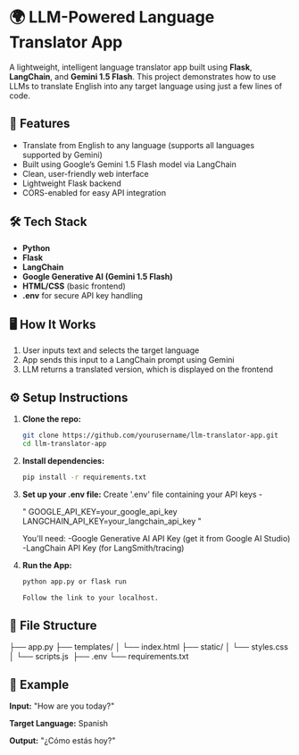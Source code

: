 # 🌍 LLM-Powered Language Translator App

A lightweight, intelligent language translator app built using **Flask**, **LangChain**, and **Gemini 1.5 Flash**. This project demonstrates how to use LLMs to translate English into any target language using just a few lines of code.

## 🚀 Features

- Translate from English to any language (supports all languages supported by Gemini)
- Built using Google’s Gemini 1.5 Flash model via LangChain
- Clean, user-friendly web interface
- Lightweight Flask backend
- CORS-enabled for easy API integration

## 🛠️ Tech Stack

- **Python**
- **Flask**
- **LangChain**
- **Google Generative AI (Gemini 1.5 Flash)**
- **HTML/CSS** (basic frontend)
- **.env** for secure API key handling

## 🖥️ How It Works

1. User inputs text and selects the target language
2. App sends this input to a LangChain prompt using Gemini
3. LLM returns a translated version, which is displayed on the frontend

## ⚙️ Setup Instructions

1. **Clone the repo:**
   ```bash
   git clone https://github.com/yourusername/llm-translator-app.git
   cd llm-translator-app

2. **Install dependencies:**
    ```bash
    pip install -r requirements.txt

3. **Set up your .env file:**
    Create '.env' file containing your API keys -
   
    " GOOGLE_API_KEY=your_google_api_key
     LANGCHAIN_API_KEY=your_langchain_api_key "
   
    You'll need:
    -Google Generative AI API Key (get it from Google AI Studio)
    -LangChain API Key (for LangSmith/tracing)

5. **Run the App:**
   ```bash
   python app.py or flask run
   
   Follow the link to your localhost. 


 ## 📂 File Structure
├── app.py 
├── templates/ 
│   └── index.html 
├── static/ 
│   └── styles.css 
│   └── scripts.js 
├── .env 
└── requirements.txt


## 🧠 Example 
**Input:**
"How are you today?"

**Target Language:** Spanish

**Output:**
"¿Cómo estás hoy?"
